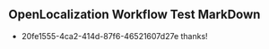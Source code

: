 ## OpenLocalization Workflow Test MarkDown
* 20fe1555-4ca2-414d-87f6-46521607d27e thanks!

<!--HONumber=Sep16_HO1-->


